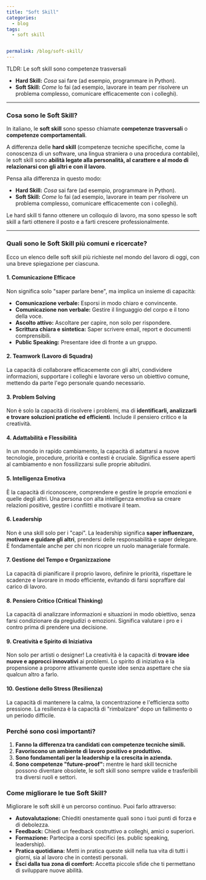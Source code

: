 ```yaml
---
title: "Soft Skill"
categories:
  - blog
tags:
  - soft skill


permalink: /blog/soft-skill/
---
```


TLDR: Le soft skill sono competenze trasversali 
*   **Hard Skill:** *Cosa* sai fare (ad esempio, programmare in Python).
*   **Soft Skill:** *Come* lo fai (ad esempio, lavorare in team per risolvere un problema complesso, comunicare efficacemente con i colleghi).



---
### Cosa sono le Soft Skill?

In italiano, le **soft skill** sono spesso chiamate **competenze trasversali** o **competenze comportamentali**.

A differenza delle **hard skill** (competenze tecniche specifiche, come la conoscenza di un software, una lingua straniera o una procedura contabile), le soft skill sono **abilità legate alla personalità, al carattere e al modo di relazionarsi con gli altri e con il lavoro**.

Pensa alla differenza in questo modo:
*   **Hard Skill:** *Cosa* sai fare (ad esempio, programmare in Python).
*   **Soft Skill:** *Come* lo fai (ad esempio, lavorare in team per risolvere un problema complesso, comunicare efficacemente con i colleghi).

Le hard skill ti fanno ottenere un colloquio di lavoro, ma sono spesso le soft skill a farti ottenere il posto e a farti crescere professionalmente.

---

### Quali sono le Soft Skill più comuni e ricercate?

Ecco un elenco delle soft skill più richieste nel mondo del lavoro di oggi, con una breve spiegazione per ciascuna.

#### 1. Comunicazione Efficace
Non significa solo "saper parlare bene", ma implica un insieme di capacità:
*   **Comunicazione verbale:** Esporsi in modo chiaro e convincente.
*   **Comunicazione non verbale:** Gestire il linguaggio del corpo e il tono della voce.
*   **Ascolto attivo:** Ascoltare per capire, non solo per rispondere.
*   **Scrittura chiara e sintetica:** Saper scrivere email, report e documenti comprensibili.
*   **Public Speaking:** Presentare idee di fronte a un gruppo.

#### 2. Teamwork (Lavoro di Squadra)
La capacità di collaborare efficacemente con gli altri, condividere informazioni, supportare i colleghi e lavorare verso un obiettivo comune, mettendo da parte l'ego personale quando necessario.

#### 3. Problem Solving
Non è solo la capacità di risolvere i problemi, ma di **identificarli, analizzarli e trovare soluzioni pratiche ed efficienti**. Include il pensiero critico e la creatività.

#### 4. Adattabilità e Flessibilità
In un mondo in rapido cambiamento, la capacità di adattarsi a nuove tecnologie, procedure, priorità e contesti è cruciale. Significa essere aperti al cambiamento e non fossilizzarsi sulle proprie abitudini.

#### 5. Intelligenza Emotiva
È la capacità di riconoscere, comprendere e gestire le proprie emozioni e quelle degli altri. Una persona con alta intelligenza emotiva sa creare relazioni positive, gestire i conflitti e motivare il team.

#### 6. Leadership
Non è una skill solo per i "capi". La leadership significa **saper influenzare, motivare e guidare gli altri**, prendersi delle responsabilità e saper delegare. È fondamentale anche per chi non ricopre un ruolo manageriale formale.

#### 7. Gestione del Tempo e Organizzazione
La capacità di pianificare il proprio lavoro, definire le priorità, rispettare le scadenze e lavorare in modo efficiente, evitando di farsi sopraffare dal carico di lavoro.

#### 8. Pensiero Critico (Critical Thinking)
La capacità di analizzare informazioni e situazioni in modo obiettivo, senza farsi condizionare da pregiudizi o emozioni. Significa valutare i pro e i contro prima di prendere una decisione.

#### 9. Creatività e Spirito di Iniziativa
Non solo per artisti o designer! La creatività è la capacità di **trovare idee nuove e approcci innovativi** ai problemi. Lo spirito di iniziativa è la propensione a proporre attivamente queste idee senza aspettare che sia qualcun altro a farlo.

#### 10. Gestione dello Stress (Resilienza)
La capacità di mantenere la calma, la concentrazione e l'efficienza sotto pressione. La resilienza è la capacità di "rimbalzare" dopo un fallimento o un periodo difficile.

### Perché sono così importanti?

1.  **Fanno la differenza tra candidati con competenze tecniche simili.**
2.  **Favoriscono un ambiente di lavoro positivo e produttivo.**
3.  **Sono fondamentali per la leadership e la crescita in azienda.**
4.  **Sono competenze "future-proof":** mentre le hard skill tecniche possono diventare obsolete, le soft skill sono sempre valide e trasferibili tra diversi ruoli e settori.

### Come migliorare le tue Soft Skill?

Migliorare le soft skill è un percorso continuo. Puoi farlo attraverso:
*   **Autovalutazione:** Chiediti onestamente quali sono i tuoi punti di forza e di debolezza.
*   **Feedback:** Chiedi un feedback costruttivo a colleghi, amici o superiori.
*   **Formazione:** Partecipa a corsi specifici (es. public speaking, leadership).
*   **Pratica quotidiana:** Metti in pratica queste skill nella tua vita di tutti i giorni, sia al lavoro che in contesti personali.
*   **Esci dalla tua zona di comfort:** Accetta piccole sfide che ti permettano di sviluppare nuove abilità.


